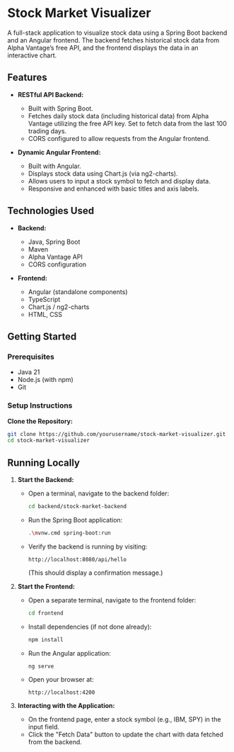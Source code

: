 # Stock Market Visualizer

A full-stack application to visualize stock data using a Spring Boot backend and an Angular frontend. The backend fetches historical stock data from Alpha Vantage’s free API, and the frontend displays the data in an interactive chart.

## Features

- **RESTful API Backend:**  
  - Built with Spring Boot.
  - Fetches daily stock data (including historical data) from Alpha Vantage utilizing the free API key. Set to fetch data from the last 100 trading days.
  - CORS configured to allow requests from the Angular frontend.

- **Dynamic Angular Frontend:**  
  - Built with Angular.
  - Displays stock data using Chart.js (via ng2-charts).
  - Allows users to input a stock symbol to fetch and display data.
  - Responsive and enhanced with basic titles and axis labels.

## Technologies Used

- **Backend:**  
  - Java, Spring Boot
  - Maven
  - Alpha Vantage API
  - CORS configuration

- **Frontend:**  
  - Angular (standalone components)
  - TypeScript
  - Chart.js / ng2-charts
  - HTML, CSS

## Getting Started

### Prerequisites

- Java 21
- Node.js (with npm)
- Git

### Setup Instructions

**Clone the Repository:**
   ```bash
   git clone https://github.com/yourusername/stock-market-visualizer.git
   cd stock-market-visualizer
  ``` 
## Running Locally

1. **Start the Backend:**
   - Open a terminal, navigate to the backend folder:
     ```bash
     cd backend/stock-market-backend
     ```
   - Run the Spring Boot application:
     ```bash
     .\mvnw.cmd spring-boot:run
     ```
   - Verify the backend is running by visiting:
     ```
     http://localhost:8080/api/hello
     ```
     (This should display a confirmation message.)

2. **Start the Frontend:**
   - Open a separate terminal, navigate to the frontend folder:
     ```bash
     cd frontend
     ```
   - Install dependencies (if not done already):
     ```bash
     npm install
     ```
   - Run the Angular application:
     ```bash
     ng serve
     ```
   - Open your browser at:
     ```
     http://localhost:4200
     ```

3. **Interacting with the Application:**
   - On the frontend page, enter a stock symbol (e.g., IBM, SPY) in the input field.
   - Click the "Fetch Data" button to update the chart with data fetched from the backend.

